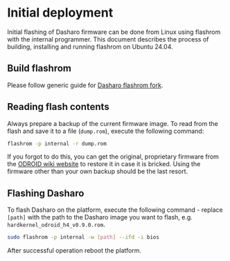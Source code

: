# Initial deployment

Initial flashing of Dasharo firmware can be done from Linux using flashrom with
the internal programmer. This document describes the process of building,
installing and running flashrom on Ubuntu 24.04.

## Build flashrom

Please follow generic guide for [Dasharo flashrom fork](../../osf-trivia-list/deployment.md#how-to-install-dasharo-flashrom-fork).

## Reading flash contents

Always prepare a backup of the current firmware image. To read from the flash
and save it to a file (`dump.rom`), execute the following command:

```bash
flashrom -p internal -r dump.rom
```

If you forgot to do this, you can get the original, proprietary
firmware from the [ODROID wiki website](https://wiki.odroid.com/odroid-h4/hardware/h4_bios_update#bios_release)
 to restore it in case it is bricked. Using the firmware other than
your own backup should be the last resort.

## Flashing Dasharo

To flash Dasharo on the platform, execute the following command - replace `[path]`
with the path to the Dasharo image you want to flash, e.g. `hardkernel_odroid_h4_v0.9.0.rom`.

```bash
sudo flashrom -p internal -w [path] --ifd -i bios
```

After successful operation reboot the platform.
